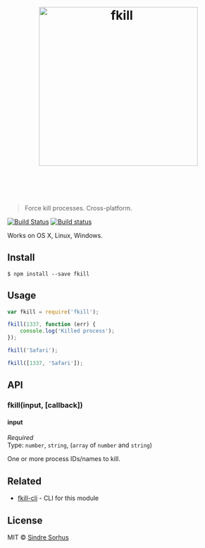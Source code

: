 <h1 align="center">
	<br>
	<img width="360" src="https://rawgit.com/sindresorhus/fkill/master/media/logo.svg" alt="fkill">
	<br>
	<br>
	<br>
</h1>

> Force kill processes. Cross-platform.

[![Build Status](https://travis-ci.org/sindresorhus/fkill.svg?branch=master)](https://travis-ci.org/sindresorhus/fkill) [![Build status](https://ci.appveyor.com/api/projects/status/a8aqswbd578qj09i/branch/master?svg=true)](https://ci.appveyor.com/project/sindresorhus/fkill/branch/master)

Works on OS X, Linux, Windows.


## Install

```
$ npm install --save fkill
```


## Usage

```js
var fkill = require('fkill');

fkill(1337, function (err) {
	console.log('Killed process');
});

fkill('Safari');

fkill([1337, 'Safari']);
```


## API

### fkill(input, [callback])

#### input

*Required*  
Type: `number`, `string`, (`array` of `number` and `string`)

One or more process IDs/names to kill.


## Related

- [fkill-cli](https://github.com/sindresorhus/fkill-cli) - CLI for this module


## License

MIT © [Sindre Sorhus](http://sindresorhus.com)

